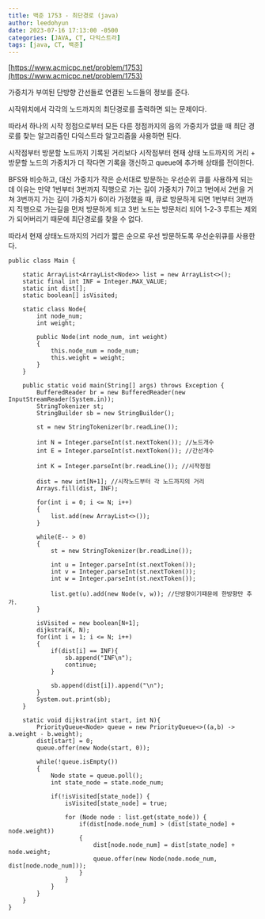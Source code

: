 ```yaml
---
title: 백준 1753 - 최단경로 (java)
author: leedohyun
date: 2023-07-16 17:13:00 -0500
categories: [JAVA, CT, 다익스트라]
tags: [java, CT, 백준]
---
```


[https://www.acmicpc.net/problem/1753](https://www.acmicpc.net/problem/1753)

가중치가 부여된 단방향 간선들로 연결된 노드들의 정보를 준다.

시작위치에서 각각의 노드까지의 최단경로를 출력하면 되는 문제이다.

따라서 하나의 시작 정점으로부터 모든 다른 정점까지의 음의 가중치가 없을 때 최단 경로를 찾는 알고리즘인 다익스트라 알고리즘을 사용하면 된다.

시작점부터 방문할 노드까지 기록된 거리보다 시작점부터 현재 상태 노드까지의 거리 + 방문할 노드의 가중치가 더 작다면 기록을 갱신하고 queue에 추가해 상태를 전이한다.

BFS와 비슷하고, 대신 가중치가 작은 순서대로 방문하는 우선순위 큐를 사용하게 되는데 이유는 만약 1번부터 3번까지 직행으로 가는 길이 가중치가 7이고 1번에서 2번을 거쳐 3번까지 가는 길이 가중치가 6이라 가정했을 때, 큐로 방문하게 되면 1번부터 3번까지 직행으로 가는길을 먼저 방문하게 되고 3번 노드는 방문처리 되어 1-2-3 루트는 제외가 되어버리기 때문에 최단경로를 찾을 수 없다.

따라서 현재 상태노드까지의 거리가 짧은 순으로 우선 방문하도록 우선순위큐를 사용한다.
```
public class Main {  
  
	static ArrayList<ArrayList<Node>> list = new ArrayList<>();  
	static final int INF = Integer.MAX_VALUE;  
	static int dist[];  
	static boolean[] isVisited;
	
	static class Node{  
		int node_num;  
		int weight;  
  
		public Node(int node_num, int weight)  
		{  
			this.node_num = node_num;  
			this.weight = weight;  
		}  
	}  
  
	public static void main(String[] args) throws Exception {  
		BufferedReader br = new BufferedReader(new InputStreamReader(System.in));  
		StringTokenizer st;  
		StringBuilder sb = new StringBuilder();  
  
		st = new StringTokenizer(br.readLine());  
  
		int N = Integer.parseInt(st.nextToken()); //노드개수  
		int E = Integer.parseInt(st.nextToken()); //간선개수  
  
		int K = Integer.parseInt(br.readLine()); //시작정점  
  
		dist = new int[N+1]; //시작노드부터 각 노드까지의 거리
		Arrays.fill(dist, INF);  
  
		for(int i = 0; i <= N; i++)  
		{  
			list.add(new ArrayList<>());  
		}  
  
		while(E-- > 0)  
		{  
			st = new StringTokenizer(br.readLine());  
  
			int u = Integer.parseInt(st.nextToken());  
			int v = Integer.parseInt(st.nextToken());  
			int w = Integer.parseInt(st.nextToken());  
  
			list.get(u).add(new Node(v, w)); //단방향이기때문에 한방향만 추가.
		}  
  
		isVisited = new boolean[N+1];
		dijkstra(K, N);  
		for(int i = 1; i <= N; i++)  
		{  
			if(dist[i] == INF){  
				sb.append("INF\n");
				continue;   
			}  
  
			sb.append(dist[i]).append("\n");  
		}  
		System.out.print(sb);  
	}  
  
	static void dijkstra(int start, int N){  
		PriorityQueue<Node> queue = new PriorityQueue<>((a,b) -> a.weight - b.weight);    
		dist[start] = 0;  
		queue.offer(new Node(start, 0));  
  
		while(!queue.isEmpty())  
		{  
			Node state = queue.poll();  
			int state_node = state.node_num;  
  
			if(!isVisited[state_node]) {  
				isVisited[state_node] = true;  
  
				for (Node node : list.get(state_node)) {  
					if(dist[node.node_num] > (dist[state_node] + node.weight))  
					{  
						dist[node.node_num] = dist[state_node] + node.weight;  
						queue.offer(new Node(node.node_num, dist[node.node_num]));  
					}  
				}  
			}  
		}  
	}  
}
```